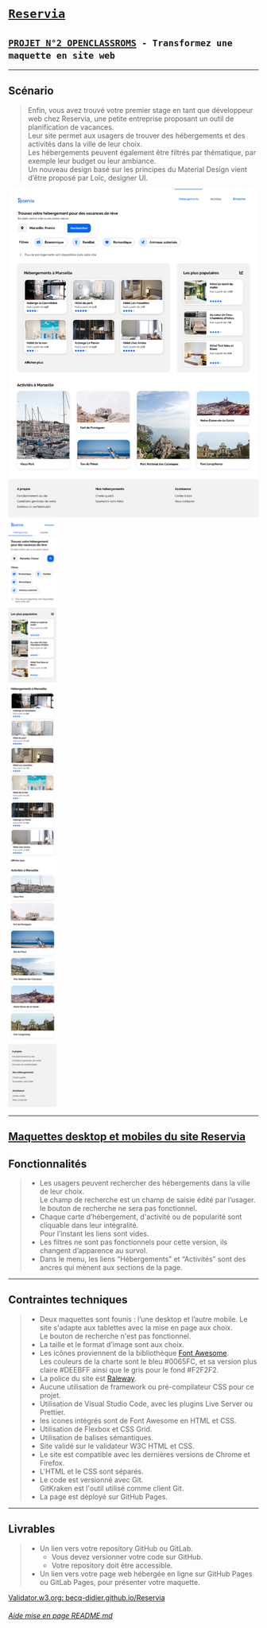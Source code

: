 # [`Reservia`](https://github.com/becq-didier/Reservia)
## [`PROJET N°2 OPENCLASSROMS`](https://openclassrooms.com)` - Transformez une maquette en site web`
-----------------
## __Scénario__

> Enfin, vous avez trouvé votre premier stage en tant que développeur web chez Reservia, une petite entreprise proposant un outil de planification de vacances.\
Leur site permet aux usagers de trouver des hébergements et des activités dans la ville de leur choix.\
Les hébergements peuvent également être filtrés par thématique, par exemple leur budget ou leur ambiance.\
Un nouveau design basé sur les principes du Material Design vient d’être proposé par Loïc, designer UI.

<p float="left">
  <img src="images\Docs-Projet2-Reservia\Desktop.png" width="900" />
  <img src="images\Docs-Projet2-Reservia\iPhone8.png" width="97.05" />
</p>

-----------------
[Maquettes desktop et mobiles du site Reservia](images\Docs-Projet2-Reservia\images.zip)
-----------------
## __Fonctionnalités__
>* Les usagers peuvent rechercher des hébergements dans la ville de leur choix.\
Le champ de recherche est un champ de saisie édité par l’usager.\
le bouton de recherche ne sera pas fonctionnel.
>* Chaque carte d’hébergement, d'activité ou de popularité sont cliquable dans leur intégralité.\
Pour l’instant les liens sont vides.
>* Les filtres ne sont pas fonctionnels pour cette version, ils changent d’apparence au survol.
>* Dans le menu, les liens “Hébergements” et “Activités” sont des ancres qui mènent aux sections de la page.
-----------------
##  __Contraintes techniques__
>* Deux maquettes sont founis : l’une desktop et l’autre mobile. Le site s'adapte aux tablettes avec la mise en page aux choix.\
Le bouton de recherche n'est pas fonctionnel.
>* La taille et le format d’image sont aux choix.
>* Les icônes proviennent de la bibliothèque [Font Awesome](https://fontawesome.com/).\
Les couleurs de la charte sont le bleu #0065FC, et sa version plus claire #DEEBFF ainsi que le gris pour le fond #F2F2F2.
>* La police du site est [Raleway](https://fonts.google.com/specimen/Raleway).
>* Aucune utilisation de framework ou pré-compilateur CSS pour ce projet.
>* Utilisation de Visual Studio Code, avec les plugins Live Server ou Prettier.
>* les icones intégrés sont de Font Awesome en HTML et CSS.
>* Utilisation de Flexbox et CSS Grid.
>* Utilisation de balises sémantiques.
>* Site validé sur le validateur W3C HTML et CSS.
>* Le site est compatible avec les dernières versions de Chrome et Firefox.
>* L'HTML et le CSS sont séparés.
>* Le code est versionné avec Git.\
GitKraken est l'outil utilisé comme client Git.
>* La page est déployé sur GitHub Pages.
-----------------
## __Livrables__
>* Un lien vers votre repository GitHub ou GitLab. 
>    * Vous devez versionner votre code sur GitHub.
>    * Votre repository doit être accessible.
>* Un lien vers votre page web hébergée en ligne sur GitHub Pages ou GitLab Pages, pour présenter votre maquette. 

[Validator.w3.org: becq-didier.github.io/Reservia](https://validator.w3.org/nu/?doc=https%3A%2F%2Fbecq-didier.github.io%2FReservia%2F)

###### [Aide mise en page README.md](https://github.com/Simplonline-foad/utiliser-markdown/blob/master/README.md)